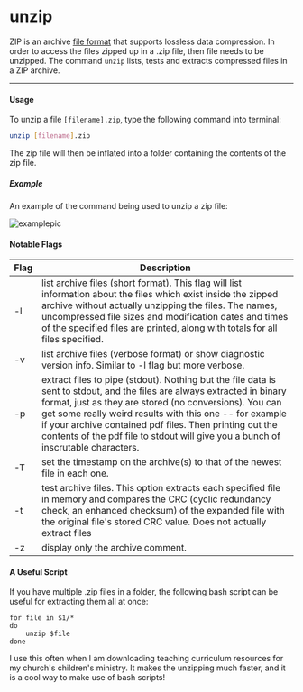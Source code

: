 unzip
====

ZIP is an archive [file format](https://en.wikipedia.org/wiki/Zip_(file_format)) that supports lossless data compression. In order to access the files zipped up in a .zip file, then file needs to be unzipped. The command `unzip` lists, tests and extracts compressed files in a ZIP archive.

---
#### Usage
To unzip a file `[filename].zip`, type the following command into terminal:
~~~ bash
unzip [filename].zip
~~~
The zip file will then be inflated into a folder containing the contents of the zip file.

##### Example
An example of the command being used to unzip a zip file:

![examplepic](https://i.ibb.co/3yN2cW3/Screen-Shot-2019-10-23-at-5-37-35-PM.png "Terminal Unzip Screenshot")

#### Notable Flags
| Flag | Description |
| ---- | ----------- |
| -l   | list archive files (short format). This flag will list information about the files which exist inside the zipped archive without actually unzipping the files. The names, uncompressed file sizes and modification dates and times of the specified files are printed, along  with  totals  for  all files  specified. |
| -v   | list  archive files (verbose format) or show diagnostic version info. Similar to -l flag but more verbose. |
| -p   | extract  files  to  pipe (stdout).  Nothing but the file data is sent to stdout, and the files are always extracted in binary format, just as they are stored (no conversions). You can get some really weird results with this one -- for example if your archive contained pdf files. Then printing out the contents of the pdf file to stdout will give you a bunch of inscrutable characters. |
| -T   | set the timestamp on the archive(s) to that of the newest file in each one. |
| -t   | test archive files.  This option extracts each specified file in memory and compares the CRC (cyclic redundancy check, an enhanced checksum) of the  expanded  file  with the original file's stored CRC value. Does not actually extract files |
| -z   | display only the archive comment. |

#### A Useful Script
If you have multiple .zip files in a folder, the following bash script can be useful for extracting them all at once:
~~~
for file in $1/*
do
	unzip $file
done
~~~
I use this often when I am downloading teaching curriculum resources for my church's children's ministry. It makes the unzipping much faster, and it is a cool way to make use of bash scripts! 


